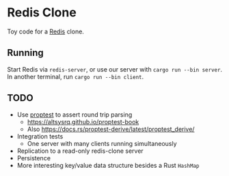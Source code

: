 # Redis Clone

Toy code for a [Redis](https://redis.io) clone.

## Running

Start Redis via `redis-server`, or use our server with `cargo run --bin server`.
In another terminal, run `cargo run --bin client`.

## TODO

- Use [proptest](https://docs.rs/proptest/latest/proptest/) to assert round trip parsing
  - <https://altsysrq.github.io/proptest-book>
  - Also <https://docs.rs/proptest-derive/latest/proptest_derive/>
- Integration tests
  - One server with many clients running simultaneously
- Replication to a read-only redis-clone server
- Persistence
- More interesting key/value data structure besides a Rust `HashMap`
